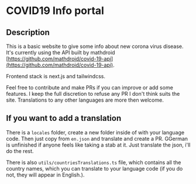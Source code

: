 # COVID19 Info portal

## Description

This is a basic website to give some info about new corona virus disease. It's currently using the API built by mathdroid [https://github.com/mathdroid/covid-19-api](https://github.com/mathdroid/covid-19-api).

Frontend stack is next.js and tailwindcss.

Feel free to contribute and make PRs if you can improve or add some features. I keep the full discretion to refuse any PR I don't think suits the site. Translations to any other languages are more then welcome.

## If you want to add a translation

There is a `locales` folder, create a new folder inside of with your language code. Then just copy from `en.json` and translate and create a PR. GGerman is unfinished if anyone feels like taking a stab at it. Just translate the json, i'll do the rest.

There is also `utils/countriesTranslations.ts` file, which contains all the country names, which you can translate to your language code (if you do not, they will appear in English.).
